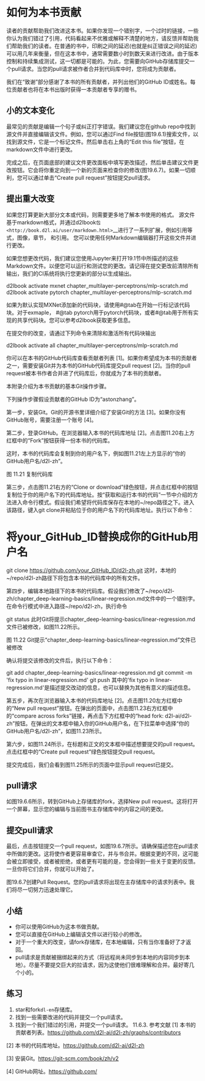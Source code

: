 

<!--
 * @version:
 * @Author:  StevenJokes https://github.com/StevenJokes
 * @Date: 2020-07-07 11:34:00
 * @LastEditors:  StevenJokes https://github.com/StevenJokes
 * @LastEditTime: 2020-07-07 11:54:18
 * @Description:
 * @TODO::
 * @Reference:https://zh.d2l.ai/chapter_appendix/how-to-contribute.html
 * http://preview.d2l.ai/d2l-en/PR-1111/chapter_appendix-tools-for-deep-learning/contributing.html
-->

# 如何为本书贡献

读者的贡献帮助我们改进这本书。如果你发现一个错别字，一个过时的链接，一些你认为我们错过了引用，代码看起来不优雅或解释不清楚的地方，请反馈并帮助我们帮助我们的读者。在普通的书中，印刷之间的延迟(也就是纠正错误之间的延迟)可以用几年来衡量，但在这本书中，通常需要数小时到数天来进行改进。由于版本控制和持续集成测试，这一切都是可能的。为此，您需要向GitHub存储库提交一个pull请求。当您的pull请求被作者合并到代码库中时，您将成为贡献者。

我们在“致谢”部分感谢了本书的所有贡献者，并列出他们的GitHub ID或姓名。每位贡献者也将在本书出版时获得一本贡献者专享的赠书。

## 小的文本变化

最常见的贡献是编辑一个句子或纠正打字错误。我们建议您在github repo中找到源文件并直接编辑该文件。例如，您可以通过Find file按钮(图19.6.1)搜索文件，以找到源文件，它是一个标记文件。然后单击右上角的“Edit this file”按钮，在markdown文件中进行更改。

完成之后，在页面底部的建议文件更改面板中填写更改描述，然后单击建议文件更改按钮。它会将你重定向到一个新的页面来检查你的修改(图19.6.7)。如果一切顺利，您可以通过单击“Create pull request”按钮提交pull请求。

## 提出重大改变

如果您打算更新大部分文本或代码，则需要更多地了解本书使用的格式。 源文件基于markdown格式，并通过d2lbook`包<http://book.d2l.ai/user/markdown.html>`__进行了一系列扩展，例如引用等式，图像，章节， 和引用。 您可以使用任何Markdown编辑器打开这些文件并进行更改。

如果您想更改代码，我们建议您使用Jupyter来打开19.1节中所描述的这些Markdown文件。以便您可以运行和测试您的更改。请记得在提交更改前清除所有输出，我们的CI系统将执行您更新的部分以生成输出。

d2lbook activate mxnet chapter_multilayer-perceptrons/mlp-scratch.md
d2lbook activate pytorch chapter_multilayer-perceptrons/mlp-scratch.md

如果为默认实现MXNet添加新的代码块，请使用#@tab在开始一行标记该代码块。对于exmaple， #@tab pytorch用于pytorch代码块，或者#@tab用于所有实现的共享代码块。您可以参考d2lbook获取更多信息。

在提交你的改变，请通过下列命令来清除和激活所有代码块输出

d2lbook activate all chapter_multilayer-perceptrons/mlp-scratch.md

你可以在本书的GitHub代码库查看贡献者列表 [1]。如果你希望成为本书的贡献者之一，需要安装Git并为本书的GitHub代码库提交pull request [2]。当你的pull request被本书作者合并进了代码库后，你就成为了本书的贡献者。

本附录介绍为本书贡献的基本Git操作步骤。

下列操作步骤假设贡献者的GitHub ID为“astonzhang”。

第一步，安装Git。Git的开源书里详细介绍了安装Git的方法 [3]。如果你没有GitHub账号，需要注册一个账号 [4]。

第二步，登录GitHub。在浏览器输入本书的代码库地址 [2]。点击图11.20右上方红框中的“Fork”按钮获得一份本书的代码库。

这时，本书的代码库会复制到你的用户名下，例如图11.21左上方显示的“你的GitHub用户名/d2l-zh”。

图 11.21 复制代码库

第三步，点击图11.21右方的“Clone or download”绿色按钮，并点击红框中的按钮复制位于你的用户名下的代码库地址。按“获取和运行本书的代码”一节中介绍的方法进入命令行模式。假设我们希望将代码库保存在本地的~/repo路径之下。进入该路径，键入git clone并粘贴位于你的用户名下的代码库地址。执行以下命令：

# 将your_GitHub_ID替换成你的GitHub用户名
git clone https://github.com/your_GitHub_ID/d2l-zh.git
这时，本地的~/repo/d2l-zh路径下将包含本书的代码库中的所有文件。

第四步，编辑本地路径下的本书的代码库。假设我们修改了~/repo/d2l-zh/chapter_deep-learning-basics/linear-regression.md文件中的一个错别字。在命令行模式中进入路径~/repo/d2l-zh，执行命令

git status
此时Git将提示chapter_deep-learning-basics/linear-regression.md文件已被修改，如图11.22所示。

图 11.22 Git提示“chapter_deep-learning-basics/linear-regression.md”文件已被修改

确认将提交该修改的文件后，执行以下命令：

git add chapter_deep-learning-basics/linear-regression.md
git commit -m 'fix typo in linear-regression.md'
git push
其中的'fix typo in linear-regression.md'是描述提交改动的信息，也可以替换为其他有意义的描述信息。

第五步，再次在浏览器输入本书的代码库地址 [2]。点击图11.20左方红框中的“New pull request”按钮。在弹出的页面中，点击图11.23右方红框中的“compare across forks”链接，再点击下方红框中的“head fork: d2l-ai/d2l-zh”按钮。在弹出的文本框中输入你的GitHub用户名，在下拉菜单中选择“你的GitHub用户名/d2l-zh”，如图11.23所示。

第六步，如图11.24所示，在标题和正文的文本框中描述想要提交的pull request。点击红框中的“Create pull request”绿色按钮提交pull request。

提交完成后，我们会看到图11.25所示的页面中显示pull request已提交。


## pull请求

如图19.6.6所示，转到GitHub上存储库的fork，选择New pull request。这将打开一个屏幕，显示您的编辑与当前图书主存储库中的内容之间的更改。

## 提交pull请求

最后，点击按钮提交一个pull request，如图19.6.7所示。请确保描述您在pull请求中所做的更改。这将使作者更容易审查它，并与书合并。根据变更的不同，这可能会被立即接受，或者被拒绝，或者更有可能的是，您会得到一些关于变更的反馈。一旦你将它们合并，你就可以开始了。

图19.6.7创建Pull Request。您的pull请求将出现在主存储库中的请求列表中。我们将尽一切努力迅速处理它。

## 小结

* 你可以使用GitHub为这本书做贡献。
* 您可以直接在GitHub上编辑该文件以进行较小的修改。
* 对于一个重大的改变，请fork存储库，在本地编辑，只有当你准备好了才返回。
* pull请求是贡献被捆绑起来的方式（将远程尚未同步到本地的内容同步到本地）。尽量不要提交巨大的拉请求，因为这使他们很难理解和合并。最好寄几个小的。



## 练习

1. star和fork`dl-en`存储库。
1. 找到一些需要改进的代码并提交一个pull请求。
1. 找到一个我们错过的引用，并提交一个pull请求。
11.6.3.
参考文献
[1] 本书的贡献者列表。https://github.com/d2l-ai/d2l-zh/graphs/contributors

[2] 本书的代码库地址。https://github.com/d2l-ai/d2l-zh

[3] 安装Git。https://git-scm.com/book/zh/v2

[4] GitHub网址。https://github.com/

